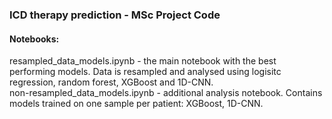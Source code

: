 ### ICD therapy prediction - MSc Project Code
#### Notebooks:
resampled_data_models.ipynb - the main notebook with the best performing models. Data is resampled and analysed using logisitc regression, random forest, XGBoost and 1D-CNN.  
non-resampled_data_models.ipynb - additional analysis notebook. Contains models trained on one sample per patient: XGBoost, 1D-CNN.

